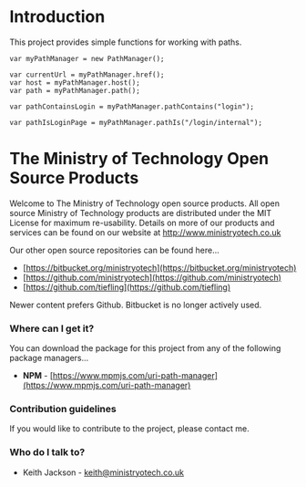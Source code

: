 # Introduction
This project provides simple functions for working with paths.

```
var myPathManager = new PathManager();

var currentUrl = myPathManager.href();
var host = myPathManager.host();
var path = myPathManager.path();

var pathContainsLogin = myPathManager.pathContains("login");

var pathIsLoginPage = myPathManager.pathIs("/login/internal");

```

# The Ministry of Technology Open Source Products
Welcome to The Ministry of Technology open source products. All open source Ministry of Technology products are distributed under the MIT License for maximum re-usability. Details on more of our products and services can be found on our website at http://www.ministryotech.co.uk

Our other open source repositories can be found here...

* [https://bitbucket.org/ministryotech](https://bitbucket.org/ministryotech)
* [https://github.com/ministryotech](https://github.com/ministryotech)
* [https://github.com/tiefling](https://github.com/tiefling)

Newer content prefers Github. Bitbucket is no longer actively used.

### Where can I get it?
You can download the package for this project from any of the following package managers...

- **NPM** - [https://www.mpmjs.com/uri-path-manager](https://www.mpmjs.com/uri-path-manager)

### Contribution guidelines
If you would like to contribute to the project, please contact me.

### Who do I talk to?
* Keith Jackson - keith@ministryotech.co.uk
